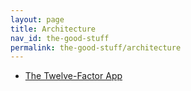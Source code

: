 ```yaml
---
layout: page
title: Architecture
nav_id: the-good-stuff
permalink: the-good-stuff/architecture
---
```


- [The Twelve-Factor App](https://12factor.net)
